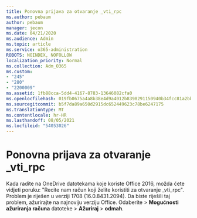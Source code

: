 ```yaml
---
title: Ponovna prijava za otvaranje _vti_rpc
ms.author: pebaum
author: pebaum
manager: jecon
ms.date: 04/21/2020
ms.audience: Admin
ms.topic: article
ms.service: o365-administration
ROBOTS: NOINDEX, NOFOLLOW
localization_priority: Normal
ms.collection: Adm_O365
ms.custom:
- "245"
- "280"
- "2200009"
ms.assetid: 1fb88cca-5dd4-4167-8783-13646082cfa0
ms.openlocfilehash: 019fb0675a4a8b38e4d9a4012b8398291150940b34fcc81a2bbf96942d3fa9ec
ms.sourcegitcommit: b5f7da89a650d2915dc652449623c78be6247175
ms.translationtype: MT
ms.contentlocale: hr-HR
ms.lasthandoff: 08/05/2021
ms.locfileid: "54053026"
---
```

# <a name="repeated-login-to-open-_vti_rpc"></a>Ponovna prijava za otvaranje _vti_rpc

Kada radite na OneDrive datotekama koje koriste Office 2016, možda ćete vidjeti poruku: "Recite nam račun koji želite koristiti za otvaranje _vti_rpc". Problem je riješen u verziji 1708 (16.0.8431.2094). Da biste riješili taj problem, ažurirajte na najnoviju verziju Office. Odaberite  \> **Mogućnosti ažuriranja računa** datoteke \> **Ažuriraj** \> **odmah**.
  
